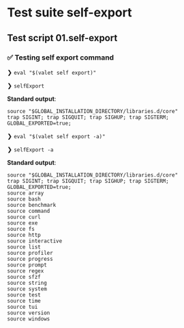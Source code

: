 # Test suite self-export

## Test script 01.self-export

### ✅ Testing self export command

❯ `eval "$(valet self export)"`

❯ `selfExport`

**Standard output**:

```text
source "$GLOBAL_INSTALLATION_DIRECTORY/libraries.d/core"
trap SIGINT; trap SIGQUIT; trap SIGHUP; trap SIGTERM;
GLOBAL_EXPORTED=true;

```

❯ `eval "$(valet self export -a)"`

❯ `selfExport -a`

**Standard output**:

```text
source "$GLOBAL_INSTALLATION_DIRECTORY/libraries.d/core"
trap SIGINT; trap SIGQUIT; trap SIGHUP; trap SIGTERM;
GLOBAL_EXPORTED=true;
source array
source bash
source benchmark
source command
source curl
source exe
source fs
source http
source interactive
source list
source profiler
source progress
source prompt
source regex
source sfzf
source string
source system
source test
source time
source tui
source version
source windows

```


